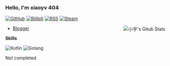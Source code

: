 ### Hello, I'm xiaoyv 404

[![GitHub](https://img.shields.io/badge/dynamic/json?logo=github&label=GitHub&labelColor=495867&color=495867&query=%24.data.totalSubs&url=https%3A%2F%2Fapi.spencerwoo.com%2Fsubstats%2F%3Fsource%3Dgithub%26queryKey%3Dxiaoyv404&style=flat-square)](https://github.com/xiaoyv404)  [![Bilibili](https://img.shields.io/badge/dynamic/json?logo=bilibili&label=Bilibili&labelColor=495867&color=495867&query=%24.data.totalSubs&url=https%3A%2F%2Fapi.spencerwoo.com%2Fsubstats%2F%3Fsource%3Dbilibili%26queryKey%3D437952226&style=flat-square)](https://space.bilibili.com/437952226)  [![RSS](https://img.shields.io/badge/dynamic/json?logo=rss&label=RSS&labelColor=495867&color=495867&query=%24.data.totalSubs&url=https%3A%2F%2Fapi.spencerwoo.com%2Fsubstats%2F%3Fsource%3Dfeedly%26queryKey%3Dhttps://www.xiaoyv404.t&style=flat-square)](https://www.xiaoyv404.top/feed/rss)  [![Steam](https://img.shields.io/badge/dynamic/json?logo=steam&label=Steam&labelColor=495867&color=495867&query=%24.data.totalSubs&url=https%3A%2F%2Fapi.spencerwoo.com%2Fsubstats%2F%3Fsource%3DsteamFriends%26queryKey%3D76561199051604197&style=flat-square)](https://steamcommunity.com/profiles/76561199051604197)

<a href="https://github.com/xiaoyv404">
  <img src="https://github-readme-stats-sigma-five.vercel.app/api?username=xiaoyv404&show_icons=true&theme=react" align="right" alt="小宇's Gitub Stats">
</a>

- [Blogger](https://www.xiaoyv404.top)

**Skills**

![Kotlin](https://img.shields.io/badge/-Kotlin-orange?stype=flat-square&logo=Kotlin&logoColor=3366ff)
![Golang](https://img.shields.io/badge/-Golang-495867?style=flat-square&logo=Go&logoColor=00a9d4)



Not completed 
